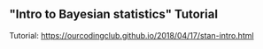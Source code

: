 ## "Intro to Bayesian statistics" Tutorial

Tutorial: https://ourcodingclub.github.io/2018/04/17/stan-intro.html
